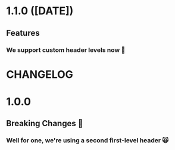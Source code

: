 # 1.1.0 ([DATE])

## Features

### We support custom header levels now 🎉

# CHANGELOG

# 1.0.0

## Breaking Changes 🍳

### Well for one, we're using a second first-level header 🙀
